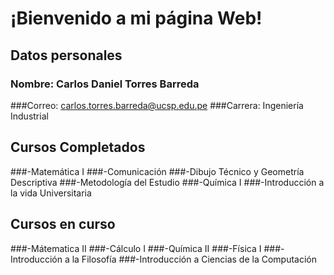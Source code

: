 # **¡Bienvenido a mi página Web!**
## **Datos personales**
### Nombre: Carlos Daniel Torres Barreda
###Correo: carlos.torres.barreda@ucsp.edu.pe
###Carrera: Ingeniería Industrial
## **Cursos Completados**
###-Matemática I
###-Comunicación
###-Dibujo Técnico y Geometría Descriptiva
###-Metodología del Estudio
###-Química I
###-Introducción a la vida Universitaria
## **Cursos en curso**
###-Mátematica II
###-Cálculo I
###-Química II
###-Física I
###-Introducción a la Filosofía
###-Introducción a Ciencias de la Computación
